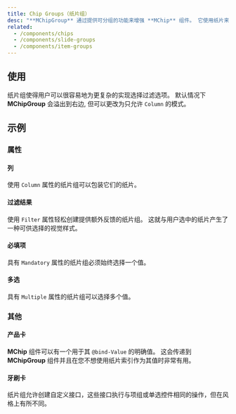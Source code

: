 ```yaml
---
title: Chip Groups（纸片组）
desc: "**MChipGroup** 通过提供可分组的功能来增强 **MChip** 组件。 它使用纸片来创建选择组。"
related:
  - /components/chips
  - /components/slide-groups
  - /components/item-groups
---
```


## 使用

纸片组使得用户可以很容易地为更复杂的实现选择过滤选项。 默认情况下 **MChipGroup** 会溢出到右边, 但可以更改为只允许 `Column` 的模式。

<chip-groups-usage></chip-groups-usage>

## 示例

### 属性

#### 列

使用 `Column` 属性的纸片组可以包装它们的纸片。

<masa-example file="Examples.chip_groups.Column"></masa-example>

#### 过滤结果

使用 `Filter` 属性轻松创建提供额外反馈的纸片组。 这就与用户选中的纸片产生了一种可供选择的视觉样式。

<masa-example file="Examples.chip_groups.FilterResults"></masa-example>

#### 必填项

具有 `Mandatory` 属性的纸片组必须始终选择一个值。

<masa-example file="Examples.chip_groups.Mandatory"></masa-example>

#### 多选

具有 `Multiple` 属性的纸片组可以选择多个值。

<masa-example file="Examples.chip_groups.Multiple"></masa-example>

### 其他

#### 产品卡

**MChip** 组件可以有一个用于其 `@bind-Value` 的明确值。 这会传递到 **MChipGroup** 组件并且在您不想使用纸片索引作为其值时非常有用。

<masa-example file="Examples.chip_groups.ProductCard"></masa-example>

#### 牙刷卡

纸片组允许创建自定义接口，这些接口执行与项组或单选控件相同的操作，但在风格上有所不同。

<masa-example file="Examples.chip_groups.ToothbrushCard"></masa-example>